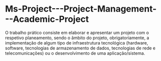 # Ms-Project---Project-Management---Academic-Project
O trabalho prático consiste em elaborar e apresentar um projeto com o respetivo planeamento, sendo o âmbito do projeto, obrigatoriamente, a implementação de algum tipo de infraestrutura tecnológica (hardware, software, tecnologias de armazenamento de dados, tecnologias de rede e telecomunicações) ou o desenvolvimento de uma aplicação/sistema.
